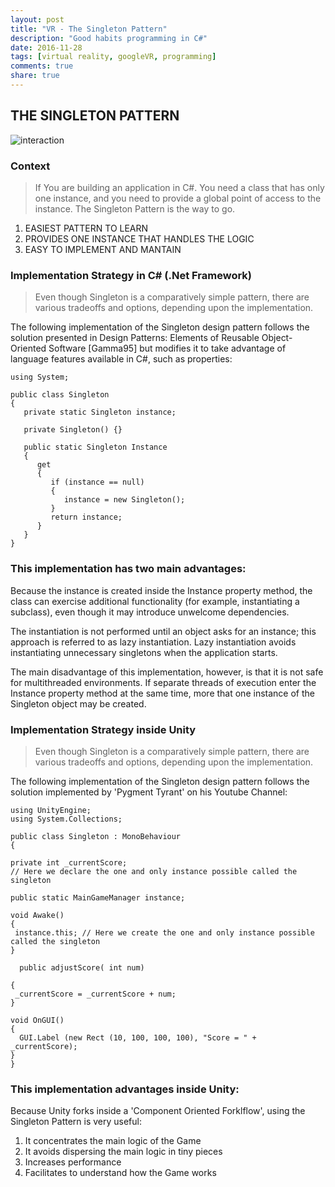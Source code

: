 ```yaml
---
layout: post
title: "VR - The Singleton Pattern"
description: "Good habits programming in C#"
date: 2016-11-28
tags: [virtual reality, googleVR, programming]
comments: true
share: true
---
```

## THE SINGLETON PATTERN

![interaction](https://cloud.githubusercontent.com/assets/17754060/20390726/822801fa-aca6-11e6-94d4-781800a38f9b.jpg)

### Context

> If You are building an application in C#. You need a class that has only one instance, 
and you need to provide a global point of access to the instance. The Singleton Pattern is the way to go.

1. EASIEST PATTERN TO LEARN
4. PROVIDES ONE INSTANCE THAT HANDLES THE LOGIC
5. EASY TO IMPLEMENT AND MANTAIN

### Implementation Strategy in C# (.Net Framework)

> Even though Singleton is a comparatively simple pattern, there are various tradeoffs and options, 
depending upon the implementation. 

The following implementation of the Singleton design pattern follows the solution presented in Design Patterns: Elements of Reusable Object-Oriented Software [Gamma95] but modifies it to take advantage of language features available in C#, such as properties:
 

    using System;

    public class Singleton
    {
       private static Singleton instance;

       private Singleton() {}

       public static Singleton Instance
       {
          get 
          {
             if (instance == null)
             {
                instance = new Singleton();
             }
             return instance;
          }
       }
    }
 
### This implementation has two main advantages:

Because the instance is created inside the Instance property method, the class can exercise additional functionality (for example, instantiating a subclass), even though it may introduce unwelcome dependencies.

The instantiation is not performed until an object asks for an instance; this approach is referred to as lazy instantiation. Lazy instantiation avoids instantiating unnecessary singletons when the application starts.

The main disadvantage of this implementation, however, is that it is not safe for multithreaded environments. If separate threads of execution enter the Instance property method at the same time, more that one instance of the Singleton object may be created.

### Implementation Strategy inside Unity

> Even though Singleton is a comparatively simple pattern, there are various tradeoffs and options, 
depending upon the implementation. 

The following implementation of the Singleton design pattern follows the solution implemented by 'Pygment Tyrant' on his Youtube Channel:

    using UnityEngine;
    using System.Collections;

    public class Singleton : MonoBehaviour 
    {
    
    private int _currentScore;
    // Here we declare the one and only instance possible called the singleton
    
    public static MainGameManager instance;

    void Awake()
    {	
     instance.this; // Here we create the one and only instance possible called the singleton
    }

      public adjustScore( int num)
      
    {
     _currentScore = _currentScore + num;
    }

    void OnGUI()
    {
      GUI.Label (new Rect (10, 100, 100, 100), "Score = " + _currentScore);
    }
    }

### This implementation advantages inside Unity:

Because Unity forks inside a 'Component Oriented Forklflow', using the Singleton Pattern is very useful:

1. It concentrates the main logic of the Game
2. It avoids dispersing the main logic in tiny pieces
3. Increases performance
4. Facilitates to understand how the Game works


